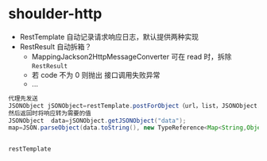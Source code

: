 # shoulder-http

- RestTemplate 自动记录请求响应日志，默认提供两种实现
- RestResult 自动拆箱？
    - MappingJackson2HttpMessageConverter 可在 read 时，拆除 `RestResult`
    - 若 code 不为 0 则抛出 接口调用失败异常 
    - ...

```java
代理先发送
JSONObject jSONObject=restTemplate.postForObject（url，list，JSONObject.class）;
然后返回时将响应转为需要的值
JSONObject  data=jSONObject.getJSONObject("data");
map=JSON.parseObject(data.toString(), new TypeReference<Map<String,Object>>(){});


restTemplate
```
